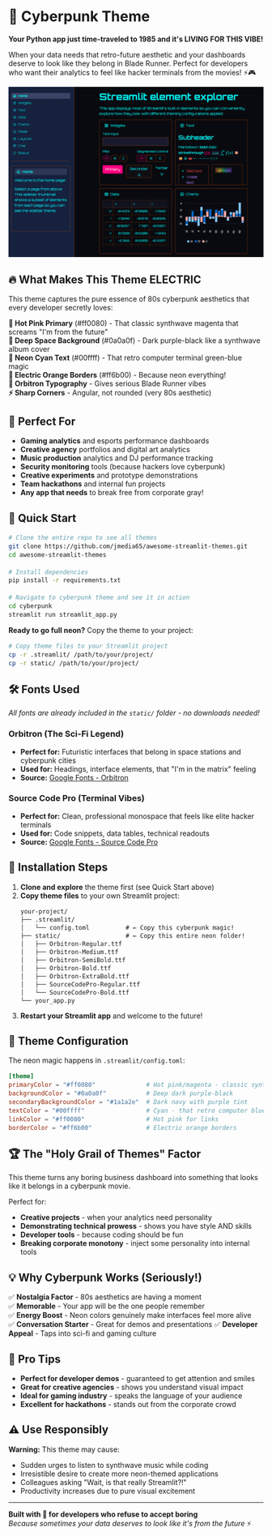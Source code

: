 # 🌆 Cyberpunk Theme

**Your Python app just time-traveled to 1985 and it's LIVING FOR THIS VIBE!**

When your data needs that retro-future aesthetic and your dashboards deserve to look like they belong in Blade Runner. Perfect for developers who want their analytics to feel like hacker terminals from the movies! ⚡🎮

![Cyberpunk Theme](cyberpunk.png)

## 🔥 What Makes This Theme ELECTRIC

This theme captures the pure essence of 80s cyberpunk aesthetics that every developer secretly loves:

**🌸 Hot Pink Primary** (#ff0080) - That classic synthwave magenta that screams "I'm from the future"  
**🖤 Deep Space Background** (#0a0a0f) - Dark purple-black like a synthwave album cover  
**💙 Neon Cyan Text** (#00ffff) - That retro computer terminal green-blue magic  
**🧡 Electric Orange Borders** (#ff6b00) - Because neon everything!  
**🤖 Orbitron Typography** - Gives serious Blade Runner vibes  
**⚡ Sharp Corners** - Angular, not rounded (very 80s aesthetic)

## 🎯 Perfect For

- **Gaming analytics** and esports performance dashboards
- **Creative agency** portfolios and digital art analytics
- **Music production** analytics and DJ performance tracking
- **Security monitoring** tools (because hackers love cyberpunk)
- **Creative experiments** and prototype demonstrations
- **Team hackathons** and internal fun projects
- **Any app that needs** to break free from corporate gray!

## 🚀 Quick Start

```bash
# Clone the entire repo to see all themes
git clone https://github.com/jmedia65/awesome-streamlit-themes.git
cd awesome-streamlit-themes

# Install dependencies
pip install -r requirements.txt

# Navigate to cyberpunk theme and see it in action
cd cyberpunk
streamlit run streamlit_app.py
```

**Ready to go full neon?** Copy the theme to your project:

```bash
# Copy theme files to your Streamlit project
cp -r .streamlit/ /path/to/your/project/
cp -r static/ /path/to/your/project/
```

## 🛠️ Fonts Used

_All fonts are already included in the `static/` folder - no downloads needed!_

### Orbitron (The Sci-Fi Legend)

- **Perfect for:** Futuristic interfaces that belong in space stations and cyberpunk cities
- **Used for:** Headings, interface elements, that "I'm in the matrix" feeling
- **Source:** [Google Fonts - Orbitron](https://fonts.google.com/specimen/Orbitron)

### Source Code Pro (Terminal Vibes)

- **Perfect for:** Clean, professional monospace that feels like elite hacker terminals
- **Used for:** Code snippets, data tables, technical readouts
- **Source:** [Google Fonts - Source Code Pro](https://fonts.google.com/specimen/Source+Code+Pro)

## 📁 Installation Steps

1. **Clone and explore** the theme first (see Quick Start above)
2. **Copy theme files** to your own Streamlit project:
   ```
   your-project/
   ├── .streamlit/
   │   └── config.toml          # ← Copy this cyberpunk magic!
   ├── static/                  # ← Copy this entire neon folder!
   │   ├── Orbitron-Regular.ttf
   │   ├── Orbitron-Medium.ttf
   │   ├── Orbitron-SemiBold.ttf
   │   ├── Orbitron-Bold.ttf
   │   ├── Orbitron-ExtraBold.ttf
   │   ├── SourceCodePro-Regular.ttf
   │   └── SourceCodePro-Bold.ttf
   └── your_app.py
   ```
3. **Restart your Streamlit app** and welcome to the future!

## 🎨 Theme Configuration

The neon magic happens in `.streamlit/config.toml`:

```toml
[theme]
primaryColor = "#ff0080"              # Hot pink/magenta - classic synthwave
backgroundColor = "#0a0a0f"           # Deep dark purple-black
secondaryBackgroundColor = "#1a1a2e"  # Dark navy with purple tint
textColor = "#00ffff"                 # Cyan - that retro computer blue
linkColor = "#ff0080"                 # Hot pink for links
borderColor = "#ff6b00"               # Electric orange borders
```

## 🏆 The "Holy Grail of Themes" Factor

This theme turns any boring business dashboard into something that looks like it belongs in a cyberpunk movie.

Perfect for:

- **Creative projects** - when your analytics need personality
- **Demonstrating technical prowess** - shows you have style AND skills
- **Developer tools** - because coding should be fun
- **Breaking corporate monotony** - inject some personality into internal tools

## 💡 Why Cyberpunk Works (Seriously!)

✅ **Nostalgia Factor** - 80s aesthetics are having a moment  
✅ **Memorable** - Your app will be the one people remember  
✅ **Energy Boost** - Neon colors genuinely make interfaces feel more alive  
✅ **Conversation Starter** - Great for demos and presentations
✅ **Developer Appeal** - Taps into sci-fi and gaming culture

## 🎯 Pro Tips

- **Perfect for developer demos** - guaranteed to get attention and smiles
- **Great for creative agencies** - shows you understand visual impact
- **Ideal for gaming industry** - speaks the language of your audience
- **Excellent for hackathons** - stands out from the corporate crowd

## ⚠️ Use Responsibly

**Warning:** This theme may cause:

- Sudden urges to listen to synthwave music while coding
- Irresistible desire to create more neon-themed applications
- Colleagues asking "Wait, is that really Streamlit?!"
- Productivity increases due to pure visual excitement

---

**Built with 🌆 for developers who refuse to accept boring**  
_Because sometimes your data deserves to look like it's from the future_ ⚡
